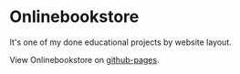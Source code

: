 # Onlinebookstore

It's one of my done educational projects by website layout.

View Onlinebookstore on [github-pages](https://id2339.github.io/onlinebookstore/).
